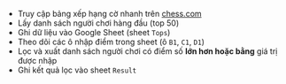 - Truy cập bảng xếp hạng cờ nhanh trên [chess.com](https://www.chess.com/vi/ratings)
- Lấy danh sách người chơi hàng đầu (top 50)
- Ghi dữ liệu vào Google Sheet (sheet `Tops`)
- Theo dõi các ô nhập điểm trong sheet (ô `B1`, `C1`, `D1`)
- Lọc và xuất danh sách người chơi có điểm số **lớn hơn hoặc bằng** giá trị được nhập
- Ghi kết quả lọc vào sheet `Result`